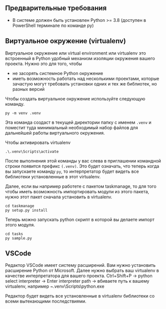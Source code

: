 ## Предварительные требования
- В системе должен быть установлен Python >= 3.8 (доступен в PowerShell терминале по команде py)

## Виртуальное окружение (virtualenv)
Виртуальное окружение или virtual environment или virtualenv это встроенный в Python удобный механизм изоляции окружения вашего проекта. Нужно это для того, чтобы
- не засорять системное Python окружение
- иметь возможность работать над несколькими проектами, которые зачастую могут требовать установки одних и тех же библиотек, но разных версий

Чтобы создать виртуальное окружение используйте следующую команду.
```
py -m venv .venv
```
Эта команда создаст в текущей директории папку с именем `.venv` и поместит туда минимальный необходимый набор файлов для дальнейшей работы виртуального окружения. 

Чтобы активировать virtualenv
```
.\.venv\Scripts\activate
```
После выполнения этой команды у вас слева в приглашении командной строки появится префикс `(.venv)`. Это будет означать, что теперь когда вы запускаете команду `py`, то интерпретатор будет видеть все библиотеки установленные в этот virtualenv.

Далее, если вы например работете с пакетом taskmanage, то для того чтобы иметь возможность импортировать модули из этого пакета, нужно этот пакет сначала установить в virtualenv.

```
cd taskmanage
py setup.py install
```
Теперь можно запускать python скрипт в которой вы делаете импорт этого модуля.

 ```
 cd tasks
 py sample.py
 ```

## VSCode
Редактор VSCode имеет систему расширений. Вам нужно установить расширение Python от Microsoft.
Далее нужно выбрать ваш virtualenv в качестве интерпретатора для вашего проекта. 
Ctrl+Shift+P -> python select interpreter -> Enter interpreter path -> вбиваете путь к вашему virtualenv, например ~\.venv\Scripts\python.exe

Редактор будет видеть все установленные в virtualenv библиотеки со всеми вытекающими последствиями.
